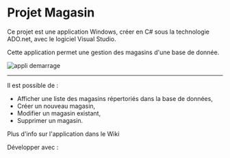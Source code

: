 # Projet Magasin

Ce projet est une application Windows, créer en C# sous la technologie ADO.net, avec le logiciel Visual Studio.

Cette application permet une gestion des magasins d'une base de donnée.

![appli demarrage](https://user-images.githubusercontent.com/83592070/171760090-15c56dee-d4f1-4dbf-b51d-9a10c8f60450.PNG)

*** 
Il est possible de :
- Afficher une liste des magasins répertoriés dans la base de données,
- Créer un nouveau magasin,
- Modifier un magasin existant,
- Supprimer un magasin.

Plus d'info sur l'application dans le Wiki

Développer avec :


